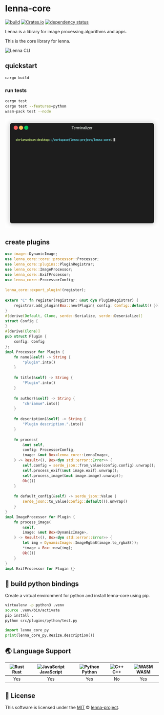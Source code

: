 # lenna-core
[![build](https://github.com/lenna-project/lenna-core/actions/workflows/ci.yml/badge.svg)](https://github.com/lenna-project/lenna-core/actions)
[![Crates.io](https://img.shields.io/crates/v/lenna_core)](https://crates.io/crates/lenna_core)
[![dependency status](https://deps.rs/repo/github/lenna-project/lenna-core/status.svg)](https://deps.rs/repo/github/lenna-project/lenna-core)

Lenna is a library for image processing algorithms and apps.

This is the core library for lenna.

![Lenna CLI](https://www.plantuml.com/plantuml/proxy?cache=no&src=https://raw.githubusercontent.com/lenna-project/lenna-core/main/docs/uml/cli.puml)

## quickstart

```sh
cargo build
```

### run tests

```sh
cargo test
cargo test --features=python
wasm-pack test --node
```

![Build](https://raw.githubusercontent.com/lenna-project/lenna-core/main/docs/images/build.gif)

## create plugins

```rust
use image::DynamicImage;
use lenna_core::core::processor::Processor;
use lenna_core::plugins::PluginRegistrar;
use lenna_core::ImageProcessor;
use lenna_core::ExifProcessor;
use lenna_core::ProcessorConfig;

lenna_core::export_plugin!(register);

extern "C" fn register(registrar: &mut dyn PluginRegistrar) {
    registrar.add_plugin(Box::new(Plugin{ config: Config::default() }));
}
#[derive(Default, Clone, serde::Serialize, serde::Deserialize)]
struct Config {
}
#[derive(Clone)]
pub struct Plugin {
    config: Config
};
impl Processor for Plugin {
    fn name(&self) -> String {
        "plugin".into()
    }

    fn title(&self) -> String {
        "Plugin".into()
    }

    fn author(&self) -> String {
        "chriamue".into()
    }

    fn description(&self) -> String {
        "Plugin description.".into()
    }

    fn process(
        &mut self,
        config: ProcessorConfig,
        image: &mut Box<lenna_core::LennaImage>,
    ) -> Result<(), Box<dyn std::error::Error>> {
        self.config = serde_json::from_value(config.config).unwrap();
        self.process_exif(&mut image.exif).unwrap();
        self.process_image(&mut image.image).unwrap();
        Ok(())
    }

    fn default_config(&self) -> serde_json::Value {
        serde_json::to_value(Config::default()).unwrap()
    }
}
impl ImageProcessor for Plugin {
    fn process_image(
        &self,
        image: &mut Box<DynamicImage>,
    ) -> Result<(), Box<dyn std::error::Error>> {
        let img = DynamicImage::ImageRgba8(image.to_rgba8());
        *image = Box::new(img);
        Ok(())
    }
}
impl ExifProcessor for Plugin {}
```

## 🐍 build python bindings

Create a virtual environment for python and install lenna-core using pip.

```bash
virtualenv -p python3 .venv
source .venv/bin/activate
pip install .
python src/plugins/python/test.py
```

```python
import lenna_core_py
print(lenna_core_py.Resize.description())
```


## 🌏 Language Support

| <img src="https://www.rust-lang.org/static/images/rust-logo-blk.svg" alt="Rust" width="16px" height="16px" /> Rust | <img src="https://upload.wikimedia.org/wikipedia/commons/thumb/6/6a/JavaScript-logo.png/240px-JavaScript-logo.png" alt="JavaScript" width="16px" height="16px" /> JavaScript | <img src="https://upload.wikimedia.org/wikipedia/commons/c/c3/Python-logo-notext.svg" alt="Python" width="16px" height="16px" /> Python | <img src="https://upload.wikimedia.org/wikipedia/commons/1/18/ISO_C%2B%2B_Logo.svg" alt="C++" width="16px" height="16px" /> C++ | <img src="https://upload.wikimedia.org/wikipedia/commons/1/1f/WebAssembly_Logo.svg" alt="WASM" width="16px" height="16px" /> WASM |
| :---------: | :---------: | :---------: | :---------: | :---------: |
| Yes | Yes | Yes | No | Yes |

## 📜 License

This software is licensed under the [MIT](https://github.com/lenna-project/lenna-core/blob/main/LICENSE) © [lenna-project](https://github.com/lenna-project).
